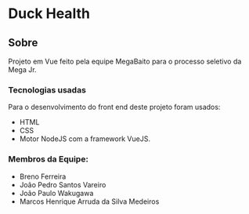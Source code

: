 # Duck Health

## Sobre
Projeto em Vue feito pela equipe MegaBaito para o processo seletivo da Mega Jr.

### Tecnologias usadas
Para o desenvolvimento do front end deste projeto foram usados:
+ HTML
+ CSS
+ Motor NodeJS com a framework VueJS.

### Membros da Equipe:
+ Breno Ferreira
+ João Pedro Santos Vareiro
+ João Paulo Wakugawa
+ Marcos Henrique Arruda da Silva Medeiros